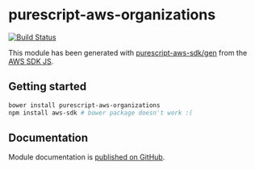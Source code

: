 # purescript-aws-organizations

[![Build Status](https://app.wercker.com/status/5909b9e96d1080804b17a28f72f87b6b/s/master)](https://app.wercker.com/project/byKey/5909b9e96d1080804b17a28f72f87b6b)

This module has been generated with [purescript-aws-sdk/gen](https://github.com/purescript-aws-sdk/gen) from the [AWS SDK JS](https://github.com/aws/aws-sdk-js).

## Getting started

```sh
bower install purescript-aws-organizations
npm install aws-sdk # bower package doesn't work :(
```

## Documentation

Module documentation is [published on GitHub](https://github.com/purescript-aws-sdk/purescript-aws-organizations/tree/master/docs).
